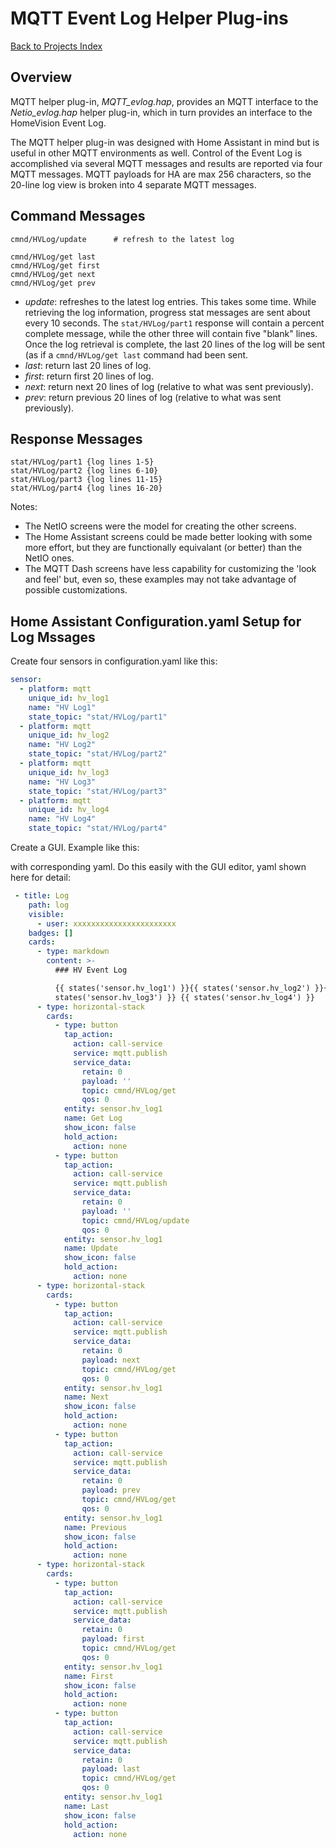 # MQTT Event Log Helper Plug-ins

[Back to Projects Index](/index)

## Overview

MQTT helper plug-in, *MQTT_evlog.hap*,
provides an MQTT interface to the *Netio_evlog.hap* helper plug-in,
which in turn provides an interface to the HomeVision Event Log.

The MQTT helper plug-in was designed with Home Assistant in mind but is useful in other MQTT environments as well.
Control of the Event Log is accomplished via several MQTT messages and results are reported via four MQTT messages. MQTT payloads for HA are max 256 characters, so the 20-line log view is broken into 4 separate MQTT messages.

## Command Messages

```
cmnd/HVLog/update      # refresh to the latest log

cmnd/HVLog/get last
cmnd/HVLog/get first
cmnd/HVLog/get next
cmnd/HVLog/get prev
```
* *update*: refreshes to the latest log entries. This takes some time. While retrieving the log information, progress stat messages are sent about every 10 seconds. The ```stat/HVLog/part1``` response will
contain a percent complete message, while the other three will contain five "blank" lines. 
Once the log retrieval is complete, the last 20 lines of the log will be sent (as if a ```cmnd/HVLog/get last``` command had been sent.
* *last*: return last 20 lines of log. 
* *first*: return first 20 lines of log. 
* *next*: return next 20 lines of log (relative to what was sent previously). 
* *prev*: return previous 20 lines of log (relative to what was sent previously). 

## Response Messages

```
stat/HVLog/part1 {log lines 1-5}
stat/HVLog/part2 {log lines 6-10}
stat/HVLog/part3 {log lines 11-15}
stat/HVLog/part4 {log lines 16-20}
```




Notes:
* The NetIO screens were the model for creating the other screens.
* The Home Assistant screens could be made better looking with some more effort, but they are functionally equivalant (or better) than the NetIO ones.
* The MQTT Dash screens have less capability for customizing the 'look and feel' but, even so, these examples may not take advantage of possible customizations.

## Home Assistant Configuration.yaml Setup for Log Mssages

Create four sensors in configuration.yaml like this:

``` yaml
sensor:
  - platform: mqtt
    unique_id: hv_log1
    name: "HV Log1"
    state_topic: "stat/HVLog/part1"
  - platform: mqtt
    unique_id: hv_log2
    name: "HV Log2"
    state_topic: "stat/HVLog/part2"
  - platform: mqtt
    unique_id: hv_log3
    name: "HV Log3"
    state_topic: "stat/HVLog/part3"
  - platform: mqtt
    unique_id: hv_log4
    name: "HV Log4"
    state_topic: "stat/HVLog/part4"
```

Create a GUI. Example like this:


with corresponding yaml. Do this easily with the GUI editor, yaml shown here for detail:

``` yaml
 - title: Log
    path: log
    visible:
      - user: xxxxxxxxxxxxxxxxxxxxxxx
    badges: []
    cards:
      - type: markdown
        content: >-
          ### HV Event Log

          {{ states('sensor.hv_log1') }}{{ states('sensor.hv_log2') }}{{
          states('sensor.hv_log3') }} {{ states('sensor.hv_log4') }} 
      - type: horizontal-stack
        cards:
          - type: button
            tap_action:
              action: call-service
              service: mqtt.publish
              service_data:
                retain: 0
                payload: ''
                topic: cmnd/HVLog/get
                qos: 0
            entity: sensor.hv_log1
            name: Get Log
            show_icon: false
            hold_action:
              action: none
          - type: button
            tap_action:
              action: call-service
              service: mqtt.publish
              service_data:
                retain: 0
                payload: ''
                topic: cmnd/HVLog/update
                qos: 0
            entity: sensor.hv_log1
            name: Update
            show_icon: false
            hold_action:
              action: none
      - type: horizontal-stack
        cards:
          - type: button
            tap_action:
              action: call-service
              service: mqtt.publish
              service_data:
                retain: 0
                payload: next
                topic: cmnd/HVLog/get
                qos: 0
            entity: sensor.hv_log1
            name: Next
            show_icon: false
            hold_action:
              action: none
          - type: button
            tap_action:
              action: call-service
              service: mqtt.publish
              service_data:
                retain: 0
                payload: prev
                topic: cmnd/HVLog/get
                qos: 0
            entity: sensor.hv_log1
            name: Previous
            show_icon: false
            hold_action:
              action: none
      - type: horizontal-stack
        cards:
          - type: button
            tap_action:
              action: call-service
              service: mqtt.publish
              service_data:
                retain: 0
                payload: first
                topic: cmnd/HVLog/get
                qos: 0
            entity: sensor.hv_log1
            name: First
            show_icon: false
            hold_action:
              action: none
          - type: button
            tap_action:
              action: call-service
              service: mqtt.publish
              service_data:
                retain: 0
                payload: last
                topic: cmnd/HVLog/get
                qos: 0
            entity: sensor.hv_log1
            name: Last
            show_icon: false
            hold_action:
              action: none
```
